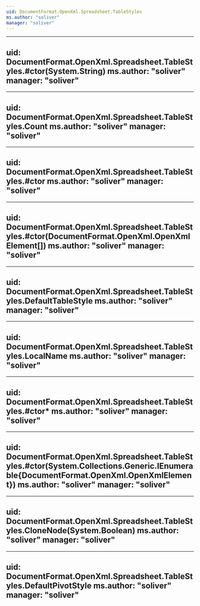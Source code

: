 ```yaml
---
uid: DocumentFormat.OpenXml.Spreadsheet.TableStyles
ms.author: "soliver"
manager: "soliver"
---
```


---
uid: DocumentFormat.OpenXml.Spreadsheet.TableStyles.#ctor(System.String)
ms.author: "soliver"
manager: "soliver"
---

---
uid: DocumentFormat.OpenXml.Spreadsheet.TableStyles.Count
ms.author: "soliver"
manager: "soliver"
---

---
uid: DocumentFormat.OpenXml.Spreadsheet.TableStyles.#ctor
ms.author: "soliver"
manager: "soliver"
---

---
uid: DocumentFormat.OpenXml.Spreadsheet.TableStyles.#ctor(DocumentFormat.OpenXml.OpenXmlElement[])
ms.author: "soliver"
manager: "soliver"
---

---
uid: DocumentFormat.OpenXml.Spreadsheet.TableStyles.DefaultTableStyle
ms.author: "soliver"
manager: "soliver"
---

---
uid: DocumentFormat.OpenXml.Spreadsheet.TableStyles.LocalName
ms.author: "soliver"
manager: "soliver"
---

---
uid: DocumentFormat.OpenXml.Spreadsheet.TableStyles.#ctor*
ms.author: "soliver"
manager: "soliver"
---

---
uid: DocumentFormat.OpenXml.Spreadsheet.TableStyles.#ctor(System.Collections.Generic.IEnumerable{DocumentFormat.OpenXml.OpenXmlElement})
ms.author: "soliver"
manager: "soliver"
---

---
uid: DocumentFormat.OpenXml.Spreadsheet.TableStyles.CloneNode(System.Boolean)
ms.author: "soliver"
manager: "soliver"
---

---
uid: DocumentFormat.OpenXml.Spreadsheet.TableStyles.DefaultPivotStyle
ms.author: "soliver"
manager: "soliver"
---
